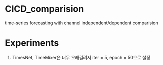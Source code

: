 # CICD_comparision
time-series forecasting with channel independent/dependent comparision

# Experiments
1. TimesNet, TimeMixer은 너무 오래걸려서 iter = 5, epoch = 50으로 설정